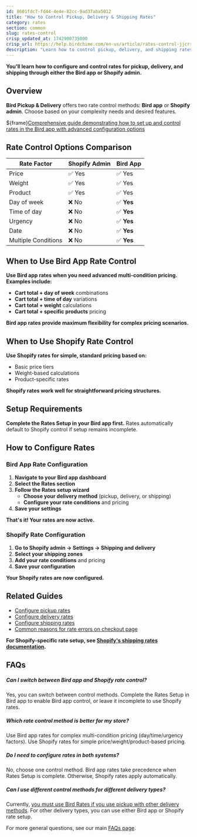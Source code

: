 ```yaml
---
id: 8601fdc7-fd44-4e4e-82cc-9ad37aba5012
title: "How to Control Pickup, Delivery & Shipping Rates"
category: rates
section: common
slug: rates-control
crisp_updated_at: 1742900735000
crisp_url: https://help.birdchime.com/en-us/article/rates-control-jjcrrp/
description: "Learn how to control pickup, delivery, and shipping rates through Bird app or Shopify admin with advanced multi-condition options."
---
```


**You'll learn how to configure and control rates for pickup, delivery, and shipping through either the Bird app or Shopify admin.**

## Overview

**Bird Pickup & Delivery** offers two rate control methods: **Bird app** or **Shopify admin**. Choose based on your complexity needs and desired features.

${frame}[Comprehensive guide demonstrating how to set up and control rates in the Bird app with advanced configuration options](https://www.loom.com/embed/0e0c0b29163840cbb2211a55ae76e487?sid=9d1ee5b3-502e-4ba6-93c4-d91f53d1f9be)

## Rate Control Options Comparison

| Rate Factor | Shopify Admin | Bird App |
|-------------|---------------|----------|
| Price | ✅ Yes | ✅ Yes |
| Weight | ✅ Yes | ✅ Yes |
| Product | ✅ Yes | ✅ Yes |
| Day of week | ❌ No | ✅ **Yes** |
| Time of day | ❌ No | ✅ **Yes** |
| Urgency | ❌ No | ✅ **Yes** |
| Date | ❌ No | ✅ **Yes** |
| Multiple Conditions | ❌ No | ✅ **Yes** |

## When to Use Bird App Rate Control

**Use Bird app rates when you need advanced multi-condition pricing. Examples include:**

- **Cart total + day of week** combinations
- **Cart total + time of day** variations  
- **Cart total + weight** calculations
- **Cart total + specific products** pricing

**Bird app rates provide maximum flexibility for complex pricing scenarios.**

## When to Use Shopify Rate Control

**Use Shopify rates for simple, standard pricing based on:**

- Basic price tiers
- Weight-based calculations
- Product-specific rates

**Shopify rates work well for straightforward pricing structures.**

## Setup Requirements

**Complete the Rates Setup in your Bird app first.** Rates automatically default to Shopify control if setup remains incomplete.

## How to Configure Rates

### Bird App Rate Configuration

1. **Navigate to your Bird app dashboard**
2. **Select the Rates section**
3. **Follow the Rates setup wizard**
    - **Choose your delivery method** (pickup, delivery, or shipping)
    - **Configure your rate conditions** and pricing
5. **Save your settings**

**That's it! Your rates are now active.**

### Shopify Rate Configuration

1. **Go to Shopify admin → Settings → Shipping and delivery**
2. **Select your shipping zones**
3. **Add your rate conditions** and pricing
4. **Save your configuration**

**Your Shopify rates are now configured.**

## Related Guides

- [Configure pickup rates](https://help.birdchime.com/en-us/article/configure-pickup-rates-1n7gumb/)
- [Configure delivery rates](https://help.birdchime.com/en-us/article/configure-delivery-rates-1xbrder/)
- [Configure shipping rates](https://help.birdchime.com/en-us/article/configure-shipping-rates-llsy16/)
- [Common reasons for rate errors on checkout page](https://help.birdchime.com/en-us/article/common-reasons-for-rate-errors-on-checkout-page-1iekz2h/)

**For Shopify-specific rate setup, see [Shopify's shipping rates documentation](https://help.shopify.com/en/manual/shipping/understanding-shipping/shipping-rates).**

## FAQs

##### Can I switch between Bird app and Shopify rate control?
Yes, you can switch between control methods. Complete the Rates Setup in Bird app to enable Bird app control, or leave it incomplete to use Shopify rates.

##### Which rate control method is better for my store?
Use Bird app rates for complex multi-condition pricing (day/time/urgency factors). Use Shopify rates for simple price/weight/product-based pricing.

##### Do I need to configure rates in both systems?
No, choose one control method. Bird app rates take precedence when Rates Setup is complete. Otherwise, Shopify rates apply automatically.

##### Can I use different control methods for different delivery types?
Currently, [you must use Bird Rates if you use pickup with other delivery methods](https://help.birdchime.com/en-us/article/why-do-you-need-to-disable-shopify-store-pickup-when-using-birdapp-store-pickup-7a6noz/). For other delivery types, you can use either Bird app or Shopify rate setup.

For more general questions, see our main [FAQs page](https://help.birdchime.com/en-us/category/faqs-1ygmxau/).
